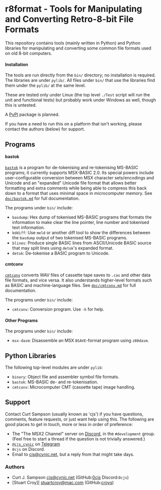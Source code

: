 r8format - Tools for Manipulating and Converting Retro-8-bit File Formats
=========================================================================

This repository contains tools (mainly written in Python) and Python
libraries for manipulating and converting some common file formats
used on old 8-bit computers.

#### Installation

The tools are run directly from the `bin/` directory; no installation is
required. The libraries are under `pylib/`. All files under `bin/` that
use the libraries find them under the `pylib/` at the same level.

These are tested only under Linux (the top level `./Test` script will run
the unit and functional tests) but probably work under Windows as well,
though this is untested.

A [PyPI] package is planned.

If you have a need to run this on a platform that isn't working, please
contact the authors (below) for support.


Programs
--------

#### bastok

[`bastok`][bt] is a program for de-tokenising and re-tokenising MS-BASIC
programs; it currently supports MSX-BASIC 2.0. Its special powers include
user-configurable conversion between MSX character sets/encodings and
Unicode and an "expanded" Unicode file format that allows better formatting
and extra comments while being able to compress this back down to a format
that uses minimal space in microcomputer memory. See [`doc/bastok.md`][bt]
for full documentation.

The programs under `bin/` include:
- `basdump`: Hex dump of tokenised MS-BASIC programs that formats the
  information to make clear the line pointer, line number and tokenised
  text information.
- `bddiff`: Use `meld` or another diff tool to show the differences between
  the `basdump` output of two tokenised MS-BASIC programs.
- `blines`: Produce single BASIC lines from ASCII/Unicode BASIC source that
  may split lines using `detok`'s expanded format.
- `detok`: De-tokenise a BASIC program to Unicode.

#### cmtconv

[`cmtconv`][cc] converts WAV files of cassette tape saves to `.cas` and
other data file formats, and vice versa. It also understands higher-level
formats such as BASIC and machine-language files. See
[`doc/cmtconv.md`][cc] for full documentation.

The programs under `bin/` include:
- `cmtconv`: Conversion program. Use `-h` for help.

#### Other Programs

The programs under `bin/` include:
- `msx-dasm`: Disassemble an MSX `BSAVE`-format program using `z80dasm`.


Python Libraries
----------------

The following top-level modules are under `pylib`:
- `binary`: Object file and assembler symbol file formats.
- `bastok`: MS-BASIC de- and re-tokenisation.
- `cmtconv`: Microcomputer CMT (cassette tape) image handling.


Support
-------

Contact Curt Sampson (usually known as 'cjs') if you have questions,
comments, feature requests, or just want help using this. The following are
good places to get in touch, more or less in order of preference:
- The "The MSX2 Channel" server on [Discord], in the `#development` group.
  (Feel free to start a thread if the question is not trivially answered.)
- [`@cjs_cynic`] on [Telegram]
- `0cjs` on Discord.
- Email to <cjs@cynic.net>, but a reply from that might take days.

### Authors

- Curt J. Sampson <cjs@cynic.net> (GitHub:[0cjs] Discord:`0cjs`)
- [Stuart Croy][ <stuartcroy@mac.com> (GitHub:[croys])



<!-------------------------------------------------------------------->
[PyPI]: https://pypi.org/

<!-- Programs -->
[bt]: ./doc/bastok.md
[cc]: ./doc/cmtconv.md

<!-- Support and Authors -->
[0cjs]: https://github.com/0cjs
[`@cjs_cynic`]: https://t.me/cjs_cynic
[croys]: https://github.com/croys
[discord]: https://discord.com
[telegram]: https://telegram.org
